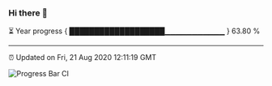 ### Hi there 👋

⏳ Year progress { ███████████████████▁▁▁▁▁▁▁▁▁▁▁ } 63.80 %

---

⏰ Updated on Fri, 21 Aug 2020 12:11:19 GMT

![Progress Bar CI](https://github.com/liununu/liununu/workflows/Progress%20Bar%20CI/badge.svg)
